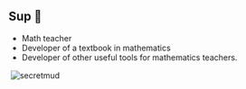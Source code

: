## Sup 👋

* Math teacher
* Developer of a textbook in mathematics
* Developer of other useful tools for mathematics teachers.

<p>&nbsp;<img align="center" src="https://github-readme-stats.vercel.app/api?username=reneaas&show_icons=true&locale=en" alt="secretmud" /></p>
